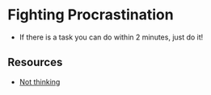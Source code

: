 # Fighting Procrastination

- If there is a task you can do within 2 minutes, just do it!


## Resources

- [Not thinking](http://tiffanymatthe.com/not-thinking)